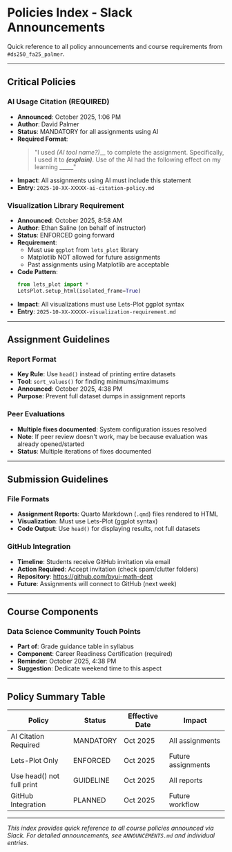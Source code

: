 # Policies Index - Slack Announcements

Quick reference to all policy announcements and course requirements from `#ds250_fa25_palmer`.

---

## Critical Policies

### AI Usage Citation (REQUIRED)
- **Announced**: October 2025, 1:06 PM
- **Author**: David Palmer
- **Status**: MANDATORY for all assignments using AI
- **Required Format**:
  > "I used _(AI tool name?)___ to complete the assignment. Specifically, I used it to ___(explain)___. Use of the AI had the following effect on my learning _____"
- **Impact**: All assignments using AI must include this statement
- **Entry**: `2025-10-XX-XXXXX-ai-citation-policy.md`

### Visualization Library Requirement
- **Announced**: October 2025, 8:58 AM
- **Author**: Ethan Saline (on behalf of instructor)
- **Status**: ENFORCED going forward
- **Requirement**: 
  - Must use `ggplot` from `lets_plot` library
  - Matplotlib NOT allowed for future assignments
  - Past assignments using Matplotlib are acceptable
- **Code Pattern**:
  ```python
  from lets_plot import *
  LetsPlot.setup_html(isolated_frame=True)
  ```
- **Impact**: All visualizations must use Lets-Plot ggplot syntax
- **Entry**: `2025-10-XX-XXXXX-visualization-requirement.md`

---

## Assignment Guidelines

### Report Format
- **Key Rule**: Use `head()` instead of printing entire datasets
- **Tool**: `sort_values()` for finding minimums/maximums
- **Announced**: October 2025, 4:38 PM
- **Purpose**: Prevent full dataset dumps in assignment reports

### Peer Evaluations
- **Multiple fixes documented**: System configuration issues resolved
- **Note**: If peer review doesn't work, may be because evaluation was already opened/started
- **Status**: Multiple iterations of fixes documented

---

## Submission Guidelines

### File Formats
- **Assignment Reports**: Quarto Markdown (`.qmd`) files rendered to HTML
- **Visualization**: Must use Lets-Plot (ggplot syntax)
- **Code Output**: Use `head()` for displaying results, not full datasets

### GitHub Integration
- **Timeline**: Students receive GitHub invitation via email
- **Action Required**: Accept invitation (check spam/clutter folders)
- **Repository**: https://github.com/byui-math-dept
- **Future**: Assignments will connect to GitHub (next week)

---

## Course Components

### Data Science Community Touch Points
- **Part of**: Grade guidance table in syllabus
- **Component**: Career Readiness Certification (required)
- **Reminder**: October 2025, 4:38 PM
- **Suggestion**: Dedicate weekend time to this aspect

---

## Policy Summary Table

| Policy | Status | Effective Date | Impact |
|--------|--------|----------------|--------|
| AI Citation Required | MANDATORY | Oct 2025 | All assignments |
| Lets-Plot Only | ENFORCED | Oct 2025 | Future assignments |
| Use head() not full print | GUIDELINE | Oct 2025 | All reports |
| GitHub Integration | PLANNED | Oct 2025 | Future workflow |

---

*This index provides quick reference to all course policies announced via Slack. For detailed announcements, see `ANNOUNCEMENTS.md` and individual entries.*

